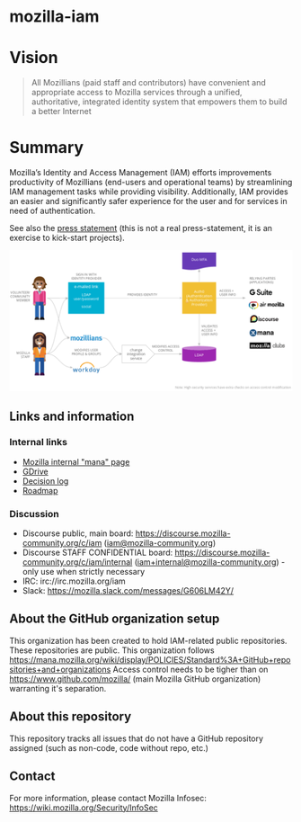 # mozilla-iam

# Vision
> All Mozillians (paid staff and contributors) have convenient and appropriate access to Mozilla services through a unified, authoritative, integrated identity system that empowers them to build a better Internet

# Summary
Mozilla’s Identity and Access Management (IAM) efforts improvements productivity of Mozillians (end-users and operational teams) by streamlining IAM management tasks while providing visibility.
Additionally, IAM provides an easier and significantly safer experience for the user and for services in need of authentication.

See also the [press statement](Press.md) (this is not a real press-statement, it is an exercise to kick-start projects).


![Diagram](/imgs/diagram.png?raw=true "High-level diagram")

## Links and information
### Internal links
- [Mozilla internal "mana" page](https://mana.mozilla.org/wiki/display/SECURITY/IAM)
- [GDrive](https://drive.google.com/drive/folders/0BxL62r-99fkxYU92VnlHRlMyYkU)
- [Decision log](https://docs.google.com/spreadsheets/d/1QqJBLg6tTMUj_8VyPMEZOdsiumSzAwdZ-J-SpJsaEqs/edit#gid=0)
- [Roadmap](https://app.productplan.com/xonua5Ar)

### Discussion
- Discourse public, main board: https://discourse.mozilla-community.org/c/iam (iam@mozilla-community.org)
- Discourse STAFF CONFIDENTIAL board: https://discourse.mozilla-community.org/c/iam/internal (iam+internal@mozilla-community.org) - only use when strictly necessary
- IRC: irc://irc.mozilla.org/iam
- Slack: https://mozilla.slack.com/messages/G606LM42Y/

## About the GitHub organization setup
This organization has been created to hold IAM-related public repositories. These repositories are public.
This organization follows https://mana.mozilla.org/wiki/display/POLICIES/Standard%3A+GitHub+repositories+and+organizations
Access control needs to be tigher than on https://www.github.com/mozilla/ (main Mozilla GitHub organization) warranting it's separation.

## About this repository
This repository tracks all issues that do not have a GitHub repository assigned (such as non-code, code without repo, etc.)

## Contact
For more information, please contact Mozilla Infosec: https://wiki.mozilla.org/Security/InfoSec
